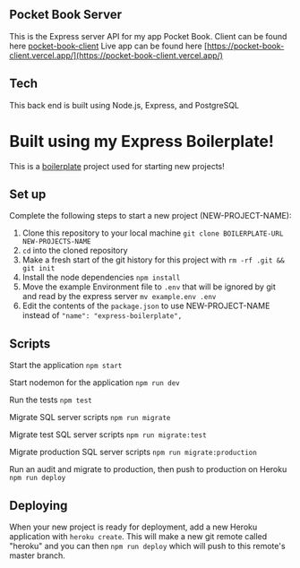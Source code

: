 ## Pocket Book Server

This is the Express server API for my app Pocket Book.
Client can be found here [pocket-book-client](https://github.com/cbonner26118/pocket-book-client)
Live app can be found here [https://pocket-book-client.vercel.app/](https://pocket-book-client.vercel.app/)

## Tech

This back end is built using Node.js, Express, and PostgreSQL

# Built using my Express Boilerplate!

This is a [boilerplate](https://github.com/cbonner26118/express-boilerplate) project used for starting new projects!

## Set up

Complete the following steps to start a new project (NEW-PROJECT-NAME):

1. Clone this repository to your local machine `git clone BOILERPLATE-URL NEW-PROJECTS-NAME`
2. `cd` into the cloned repository
3. Make a fresh start of the git history for this project with `rm -rf .git && git init`
4. Install the node dependencies `npm install`
5. Move the example Environment file to `.env` that will be ignored by git and read by the express server `mv example.env .env`
6. Edit the contents of the `package.json` to use NEW-PROJECT-NAME instead of `"name": "express-boilerplate",`

## Scripts

Start the application `npm start`

Start nodemon for the application `npm run dev`

Run the tests `npm test`

Migrate SQL server scripts `npm run migrate`

Migrate test SQL server scripts `npm run migrate:test`

Migrate production SQL server scripts `npm run migrate:production`

Run an audit and migrate to production, then push to production on Heroku `npm run deploy`

## Deploying

When your new project is ready for deployment, add a new Heroku application with `heroku create`. This will make a new git remote called "heroku" and you can then `npm run deploy` which will push to this remote's master branch.
